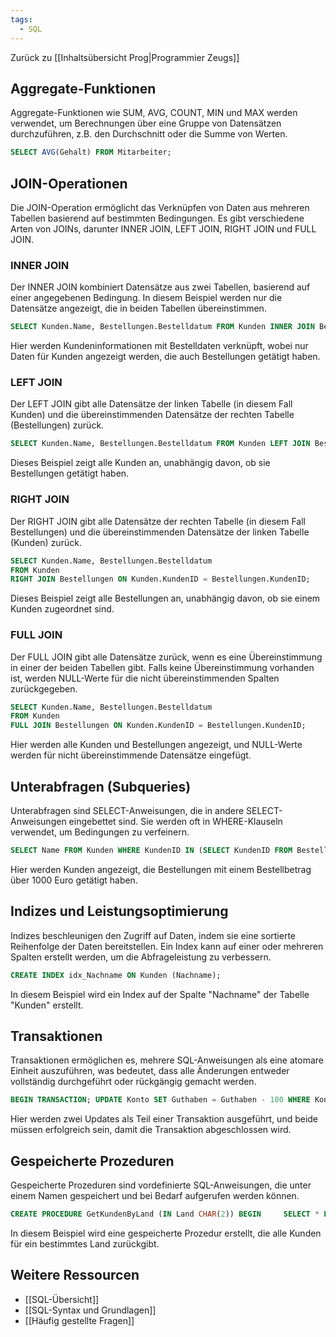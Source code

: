 ```yaml
---
tags:
  - SQL
---
```

Zurück zu [[Inhaltsübersicht Prog|Programmier Zeugs]]
## Aggregate-Funktionen

Aggregate-Funktionen wie SUM, AVG, COUNT, MIN und MAX werden verwendet, um Berechnungen über eine Gruppe von Datensätzen durchzuführen, z.B. den Durchschnitt oder die Summe von Werten.

```sql
SELECT AVG(Gehalt) FROM Mitarbeiter;
```

## JOIN-Operationen

Die JOIN-Operation ermöglicht das Verknüpfen von Daten aus mehreren Tabellen basierend auf bestimmten Bedingungen. Es gibt verschiedene Arten von JOINs, darunter INNER JOIN, LEFT JOIN, RIGHT JOIN und FULL JOIN.

### INNER JOIN

Der INNER JOIN kombiniert Datensätze aus zwei Tabellen, basierend auf einer angegebenen Bedingung. In diesem Beispiel werden nur die Datensätze angezeigt, die in beiden Tabellen übereinstimmen.

```sql
SELECT Kunden.Name, Bestellungen.Bestelldatum FROM Kunden INNER JOIN Bestellungen ON Kunden.KundenID = Bestellungen.KundenID;
```

Hier werden Kundeninformationen mit Bestelldaten verknüpft, wobei nur Daten für Kunden angezeigt werden, die auch Bestellungen getätigt haben.

### LEFT JOIN

Der LEFT JOIN gibt alle Datensätze der linken Tabelle (in diesem Fall Kunden) und die übereinstimmenden Datensätze der rechten Tabelle (Bestellungen) zurück.

```sql
SELECT Kunden.Name, Bestellungen.Bestelldatum FROM Kunden LEFT JOIN Bestellungen ON Kunden.KundenID = Bestellungen.KundenID;
```

Dieses Beispiel zeigt alle Kunden an, unabhängig davon, ob sie Bestellungen getätigt haben.
### RIGHT JOIN

Der RIGHT JOIN gibt alle Datensätze der rechten Tabelle (in diesem Fall Bestellungen) und die übereinstimmenden Datensätze der linken Tabelle (Kunden) zurück.

```sql
SELECT Kunden.Name, Bestellungen.Bestelldatum
FROM Kunden
RIGHT JOIN Bestellungen ON Kunden.KundenID = Bestellungen.KundenID;
```

Dieses Beispiel zeigt alle Bestellungen an, unabhängig davon, ob sie einem Kunden zugeordnet sind.

### FULL JOIN

Der FULL JOIN gibt alle Datensätze zurück, wenn es eine Übereinstimmung in einer der beiden Tabellen gibt. Falls keine Übereinstimmung vorhanden ist, werden NULL-Werte für die nicht übereinstimmenden Spalten zurückgegeben.

```sql
SELECT Kunden.Name, Bestellungen.Bestelldatum
FROM Kunden
FULL JOIN Bestellungen ON Kunden.KundenID = Bestellungen.KundenID;
```

Hier werden alle Kunden und Bestellungen angezeigt, und NULL-Werte werden für nicht übereinstimmende Datensätze eingefügt.

## Unterabfragen (Subqueries)

Unterabfragen sind SELECT-Anweisungen, die in andere SELECT-Anweisungen eingebettet sind. Sie werden oft in WHERE-Klauseln verwendet, um Bedingungen zu verfeinern.

```sql
SELECT Name FROM Kunden WHERE KundenID IN (SELECT KundenID FROM Bestellungen WHERE Bestellbetrag > 1000);
```

Hier werden Kunden angezeigt, die Bestellungen mit einem Bestellbetrag über 1000 Euro getätigt haben.

## Indizes und Leistungsoptimierung

Indizes beschleunigen den Zugriff auf Daten, indem sie eine sortierte Reihenfolge der Daten bereitstellen. Ein Index kann auf einer oder mehreren Spalten erstellt werden, um die Abfrageleistung zu verbessern.

```sql
CREATE INDEX idx_Nachname ON Kunden (Nachname);
```

In diesem Beispiel wird ein Index auf der Spalte "Nachname" der Tabelle "Kunden" erstellt.

## Transaktionen

Transaktionen ermöglichen es, mehrere SQL-Anweisungen als eine atomare Einheit auszuführen, was bedeutet, dass alle Änderungen entweder vollständig durchgeführt oder rückgängig gemacht werden.

```sql
BEGIN TRANSACTION; UPDATE Konto SET Guthaben = Guthaben - 100 WHERE KontoID = 123; UPDATE Konto SET Guthaben = Guthaben + 100 WHERE KontoID = 456; COMMIT;
```

Hier werden zwei Updates als Teil einer Transaktion ausgeführt, und beide müssen erfolgreich sein, damit die Transaktion abgeschlossen wird.

## Gespeicherte Prozeduren

Gespeicherte Prozeduren sind vordefinierte SQL-Anweisungen, die unter einem Namen gespeichert und bei Bedarf aufgerufen werden können.

```sql
CREATE PROCEDURE GetKundenByLand (IN Land CHAR(2)) BEGIN     SELECT * FROM Kunden WHERE KundenLand = Land; END;
```

In diesem Beispiel wird eine gespeicherte Prozedur erstellt, die alle Kunden für ein bestimmtes Land zurückgibt.

## Weitere Ressourcen
- [[SQL-Übersicht]]
- [[SQL-Syntax und Grundlagen]]
- [[Häufig gestellte Fragen]]